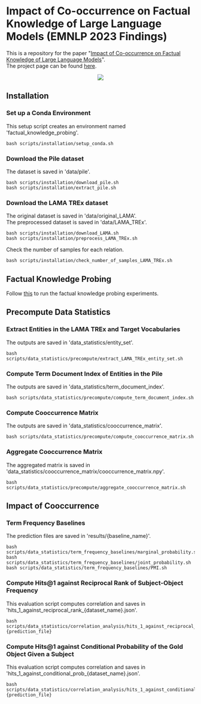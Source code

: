 # Impact of Co-occurrence on Factual Knowledge of Large Language Models (EMNLP 2023 Findings)
This is a repository for the paper "[Impact of Co-occurrence on Factual Knowledge of Large Language Models](https://aclanthology.org/2023.findings-emnlp.518.pdf)".  
The project page can be found [here](https://cheongwoong.github.io/projects/impact_of_cooccurrence/).

<p align="center">
<img src="https://github.com/CheongWoong/cheongwoong.github.io/blob/master/assets/img/publication_preview/impact_of_cooccurrence.png"></img>
</p>

## Installation

### Set up a Conda Environment
This setup script creates an environment named 'factual_knowledge_probing'.
```
bash scripts/installation/setup_conda.sh
```

### Download the Pile dataset
The dataset is saved in 'data/pile'.
```
bash scripts/installation/download_pile.sh
bash scripts/installation/extract_pile.sh
```

### Download the LAMA TREx dataset
The original dataset is saved in 'data/original_LAMA'.  
The preprocessed dataset is saved in 'data/LAMA_TREx'.
```
bash scripts/installation/download_LAMA.sh
bash scripts/installation/preprocess_LAMA_TREx.sh
```

Check the number of samples for each relation.
```
bash scripts/installation/check_number_of_samples_LAMA_TREx.sh
```


## Factual Knowledge Probing
Follow [this](https://github.com/CheongWoong/factual_knowledge_probing/tree/v1.0) to run the factual knowledge probing experiments.


## Precompute Data Statistics

### Extract Entities in the LAMA TREx and Target Vocabularies
The outputs are saved in 'data_statistics/entity_set'.
```
bash scripts/data_statistics/precompute/extract_LAMA_TREx_entity_set.sh
```

### Compute Term Document Index of Entities in the Pile
The outputs are saved in 'data_statistics/term_document_index'.
```
bash scripts/data_statistics/precompute/compute_term_document_index.sh
```

### Compute Cooccurrence Matrix
The outputs are saved in 'data_statistics/cooccurrence_matrix'.
```
bash scripts/data_statistics/precompute/compute_cooccurrence_matrix.sh
```

### Aggregate Cooccurrence Matrix
The aggregated matrix is saved in 'data_statistics/cooccurrence_matrix/cooccurrence_matrix.npy'.
```
bash scripts/data_statistics/precompute/aggregate_cooccurrence_matrix.sh
```


## Impact of Cooccurrence

### Term Frequency Baselines
The prediction files are saved in 'results/{baseline_name}'.
```
bash scripts/data_statistics/term_frequency_baselines/marginal_probability.sh
bash scripts/data_statistics/term_frequency_baselines/joint_probability.sh
bash scripts/data_statistics/term_frequency_baselines/PMI.sh
```

### Compute Hits@1 against Reciprocal Rank of Subject-Object Frequency
This evaluation script computes correlation and saves in 'hits_1_against_reciprocal_rank_{dataset_name}.json'.
```
bash scripts/data_statistics/correlation_analysis/hits_1_against_reciprocal_rank.sh {prediction_file}
```

### Compute Hits@1 against Conditional Probability of the Gold Object Given a Subject
This evaluation script computes correlation and saves in 'hits_1_against_conditional_prob_{dataset_name}.json'.
```
bash scripts/data_statistics/correlation_analysis/hits_1_against_conditional_prob.sh {prediction_file}
```
